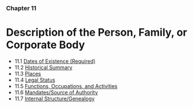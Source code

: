 ### Chapter 11

# Description of the Person, Family, or Corporate Body

* 11.1   [Dates of Existence (Required)](#dates-of-existence-required)
* 11.2   [Historical Summary](#historical-summary)
* 11.3   [Places](#places-1)
* 11.4   [Legal Status](#legal-status)
* 11.5   [Functions, Occupations, and Activities](#functions-occupations-and-activities)
* 11.6   [Mandates/Source of Authority](#mandatessource-of-authority)
* 11.7   [Internal Structure/Genealogy](#internal-structuregenealogy)

